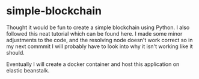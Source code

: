 # simple-blockchain

Thought it would be fun to create a simple blockchain using Python. I also followed this neat tutorial which can be found here. I made some minor adjustments to the code, and the resolving node doesn't work correct so in my next commmit
I will probably have to look into why it isn't working like it should. 

Eventually I will create a docker container and host this application on elastic beanstalk. 
